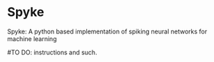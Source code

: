 # Spyke
Spyke:  A python based implementation of spiking neural networks for machine learning

#TO DO:  instructions and such.
